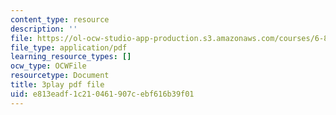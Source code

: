 ```yaml
---
content_type: resource
description: ''
file: https://ol-ocw-studio-app-production.s3.amazonaws.com/courses/6-890-algorithmic-lower-bounds-fun-with-hardness-proofs-fall-2014/e813eadf1c210461907cebf616b39f01_607359.pdf
file_type: application/pdf
learning_resource_types: []
ocw_type: OCWFile
resourcetype: Document
title: 3play pdf file
uid: e813eadf-1c21-0461-907c-ebf616b39f01
---
```

